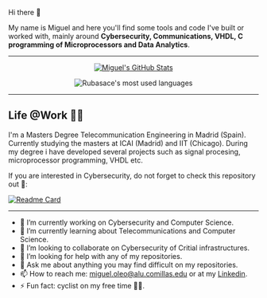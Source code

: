 Hi there 👋

My name is Miguel and here you'll find some tools and code I've built or worked with, mainly around **Cybersecurity, Communications, VHDL, C programming of Microprocessors and Data Analytics**. 

---

<p align="center">
  <a target="_blank" href="https://github.com/miguelob">
  <img alt="Miguel's GitHub Stats" align="center" src="https://github-readme-stats.vercel.app/api?username=miguelob&show_icons=true&theme=default&count_private=true" />
  </a>
</p>

<p align="center">
  <img align="center" margin-top="20px"
    alt="Rubasace's most used languages"
    src="https://github-readme-stats.vercel.app/api/top-langs/?username=miguelob&show_icons=true&theme=default" />
</p>

--- 

## Life @Work 👨‍💻

I'm a Masters Degree Telecommunication Engineering in Madrid (Spain). Currently studying the masters at ICAI (Madrid) and IIT (Chicago). During my degree i have developed several projects such as signal procesing, microprocessor programming, VHDL etc.

If you are interested in Cybersecurity, do not forget to check this repository out 💯:

[![Readme Card](https://github-readme-stats.vercel.app/api/pin/?username=miguelob&repo=ICS-Hacking)](https://github.com/miguelob/ICS-Hacking)

---


- 🔭 I’m currently working on Cybersecurity and Computer Science.
- 🌱 I’m currently learning about Telecommunications and Computer Science.
- 👯 I’m looking to collaborate on Cybersecurity of Critial infrastructures.
- 🤔 I’m looking for help with any of my repositories.
- 💬 Ask me about anything you may find difficult on my repositories.
- 📫 How to reach me: miguel.oleo@alu.comillas.edu or at my [Linkedin](https://www.linkedin.com/in/miguel-oleo-blanco/).
- ⚡ Fun fact: cyclist on my free time 🚵🏻.
